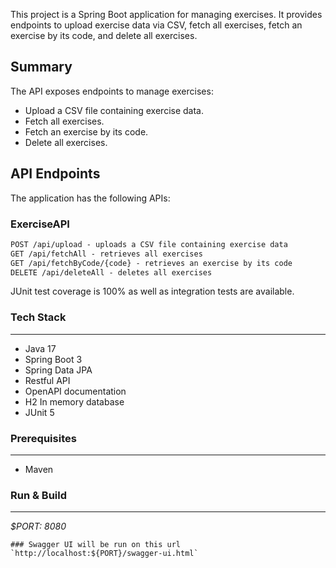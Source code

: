 
This project is a Spring Boot application for managing exercises. It provides endpoints to upload exercise data via CSV, fetch all exercises, fetch an exercise by its code, and delete all exercises.

## Summary

The API exposes endpoints to manage exercises:

- Upload a CSV file containing exercise data.
- Fetch all exercises.
- Fetch an exercise by its code.
- Delete all exercises.

## API Endpoints

The application has the following APIs:

### ExerciseAPI

```html
POST /api/upload - uploads a CSV file containing exercise data
GET /api/fetchAll - retrieves all exercises
GET /api/fetchByCode/{code} - retrieves an exercise by its code
DELETE /api/deleteAll - deletes all exercises
```
JUnit test coverage is 100% as well as integration tests are available.


### Tech Stack

---
- Java 17
- Spring Boot 3
- Spring Data JPA
- Restful API
- OpenAPI documentation
- H2 In memory database
- JUnit 5

### Prerequisites

---
- Maven

### Run & Build

___
*$PORT: 8080*
```ssh
### Swagger UI will be run on this url
`http://localhost:${PORT}/swagger-ui.html`